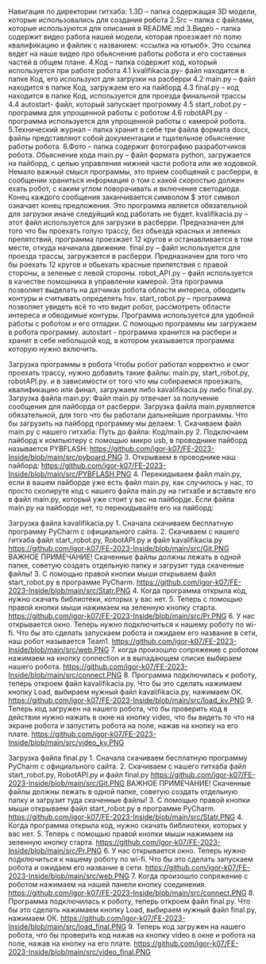 Навигация по директории гитхаба:
1.3D – папка содержащая 3D модели, которые использовались для создания робота
2.Src –  папка с файлами, которые используются для описания в README.md
3.Видео – папка содержит видео работа нашей модели, которая проезжает по полю квалификацию и файлик с названием: «ссылка на ютьюб». Это ссылка ведет на наше видео про обьяснение работы робота и его составных частей в общем плане.
4.Код – папка содержит код, который используется при работе робота
	4.1 kvalifikacia.py– файл находится в папке Код, его используют для загрузки на расберри
	4.2 main.py – файл находится в папке Код, загружаем его на пайборд
	4.3 final.py – код находится в папке Код, используется для проезда финальной трассы
	4.4 autostart- файл, который запускает прогромму
4.5 start_robot.py – программа для упрощенной работы с роботом
	4.6 robotAPI.py  - программа используется для упрощенной работы с камерой робота. 
5.Технический журнал – папка хранит в себе три файла формата docx, файлы представляют собой документации и тщательное обьяснение работы робота. 
6.Фото – папка содержит фотографию разработчиков робота.
Обьяснение кода
main.py – файл формата python, загружается на пайборд, с целью управления нижней части робота или же ходовкой. Немало важный смысл программы, это прием сообщений с расберри, в сообщении храниться информация о том с какой скоростью должен ехать робот, с каким углом поворачивать и включение светодиода. Конец каждого сообщения заканчивается символом $ этот символ означает конец предложения. Это программа является обязательной для загрузки иначе следуйщий код работать не будет.
kvalifikacia.py – этот файл используется для загрузки в расберри. Предназначен для того что бы проехать голую трассу, без обьезда красных и зеленых препятствий, программа проезжает 12 кругов и останавливается в том месте, откуда начинала движение.
final.py – файл используется для проезда трассы, загружается в расберри. Предназначен для того что бы роехать 12 кругов и обьехать красные припятствия с правой стороны, а зеленые с левой стороны. 
robot_API.py – файл используется в качестве помошника в управлении камерой. Эта программа позволяет выделать на датчиках робота области интереса, обводить контуры и считывать определять hsv.
 start_robot.py – программа позволяет увидеть всё то что видит робот, рассмотреть области интереса и обводимые контуры. Программа используется для удобной работы с роботом и его отладки. С помощью программы мы загружаем в робота программу.
autostart - программа хранится на расбери и хранит в себе небольшой код, в котором указывается программа которую нужно включить. 

Загрузка программы в робота
Чтобы робот работал корректно и смог проехать трассу, нужно добавить такие файлы: main.py, start_robot.py, robotAPI.py. и в зависимости от того что мы собираемся проезжать, квалификацию или финал, загружаем либо kavalifikacia.py либо final.py.
Загрузка файла main.py:
	Файл main.py отвечает за получение сообщения для пайборда от расберри. Загрузка файла main.pyявляется обязательной, для того что бы работали дальнейшие программы. Что бы загрузить на пайборд программу мы делаем:
	1. Скачиваем файл main.py с нашего гитхаба:
		Путь до файла: Код/main.py
2. Подключаем пайборд к компьютеру с помощью микро usb, в проводнике пайборд называется PYBFLASH: 
https://github.com/igor-k07/FE-2023-Inside/blob/main/src/pyboard.PNG
3. Открываем в проводнике наш пайборд:
https://github.com/igor-k07/FE-2023-Inside/blob/main/src/PYBFLASH.PNG
4. Перекидываем файл main.py, если в вашем пайборде уже есть файл main.py, как случилось у нас, то просто скопируте код с нашего файла main.py на гитхабе и вставьте его в файл main.py, который уже стоит у вас на пайборде. Если файла main.py на пайборде нет, то перекидывайте его на пайборд:

Загрузка файла kavalifikacia.py
	1. Сначала скачиваем бесплатную программу PyCharm с официального сайта. 
	2. Скачиваем с нашего гитхаба файл start_robot.py, RobotAPI.py и файл kavalifikacia.py
		https://github.com/igor-k07/FE-2023-Inside/blob/main/src/Git.PNG
	ВАЖНОЕ ПРИМЕЧАНИЕ! Скаченные файлы должны лежать в одной папке, советую создать отдельную папку и загрузит туда скаченные файлы!
	3.  С помощью правой кнопки мыши открываем файл start_robot.py в программе PyCharm. 
	https://github.com/igor-k07/FE-2023-Inside/blob/main/src/Statr.PNG
	4. Когда программа открыла код, нужно скачать библиотеки, которых у вас нет.
5. Теперь с помощью правой кнопки мыши нажимаем на зеленную кнопку старта.
https://github.com/igor-k07/FE-2023-Inside/blob/main/src/Pr.PNG
6. У нас открывается окно. Теперь нужно подключиться к нашему роботу по wi-fi. Что бы это сделать запускаем робота и ожидаем его название в сети, наш робот называется Team1.
https://github.com/igor-k07/FE-2023-Inside/blob/main/src/web.PNG
7. когда произошло сопряжение с роботом нажимаем на кнопку connection и в выпадающем списке выбираем нашего робота.
https://github.com/igor-k07/FE-2023-Inside/blob/main/src/connect.PNG
8. Программа подключилась к роботу, теперь откроем файл kavalifikacia.py. Что бы это сделать нажимаем кнопку Load, выбираем нужный файл kavalifikacia.py, нажимаем ОК.
https://github.com/igor-k07/FE-2023-Inside/blob/main/src/load_kv.PNG
9. Теперь код загружен на нашего робота, что бы проверить код в действии нужно нажать в окне на кнопку video, что бы видеть то что на экране робота и запустить робота на поле, нажав на кнопку на его плате.
https://github.com/igor-k07/FE-2023-Inside/blob/main/src/video_kv.PNG

Загрузка файла final.py
	1. Сначала скачиваем бесплатную программу PyCharm с официального сайта. 
	2. Скачиваем с нашего гитхаба файл start_robot.py, RobotAPI.py и файл final.py
		https://github.com/igor-k07/FE-2023-Inside/blob/main/src/Git.PNG
	ВАЖНОЕ ПРИМЕЧАНИЕ! Скаченные файлы должны лежать в одной папке, советую создать отдельную папку и загрузит туда скаченные файлы!
	3.  С помощью правой кнопки мыши открываем файл start_robot.py в программе PyCharm. 
	https://github.com/igor-k07/FE-2023-Inside/blob/main/src/Statr.PNG
	4. Когда программа открыла код, нужно скачать библиотеки, которых у вас нет.
5. Теперь с помощью правой кнопки мыши нажимаем на зеленную кнопку старта.
https://github.com/igor-k07/FE-2023-Inside/blob/main/src/Pr.PNG
6. У нас открывается окно. Теперь нужно подключиться к нашему роботу по wi-fi. Что бы это сделать запускаем робота и ожидаем его название в сети.
https://github.com/igor-k07/FE-2023-Inside/blob/main/src/web.PNG
7. Когда произошло сопряжение с роботом нажимаем на нашей панели кнопку соединения. 
https://github.com/igor-k07/FE-2023-Inside/blob/main/src/connect.PNG
	8. Программа подключилась к роботу, теперь откроем файл final.py. Что бы это сделать нажимаем кнопку Load, выбираем нужный файл final.py, нажимаем ОК.
	https://github.com/igor-k07/FE-2023-Inside/blob/main/src/load_final.PNG
9. Теперь код загружен на нашего робота, что бы проверить код нажав на кнопку video в окне и робота на поле, нажав на кнопку на его плате.
https://github.com/igor-k07/FE-2023-Inside/blob/main/src/video_final.PNG
